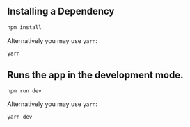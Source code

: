 ## Installing a Dependency


```sh
npm install 
```

Alternatively you may use `yarn`:

```sh
yarn 

```
## Runs the app in the development mode.

```sh
npm run dev 
```

Alternatively you may use `yarn`:

```sh
yarn dev

```
